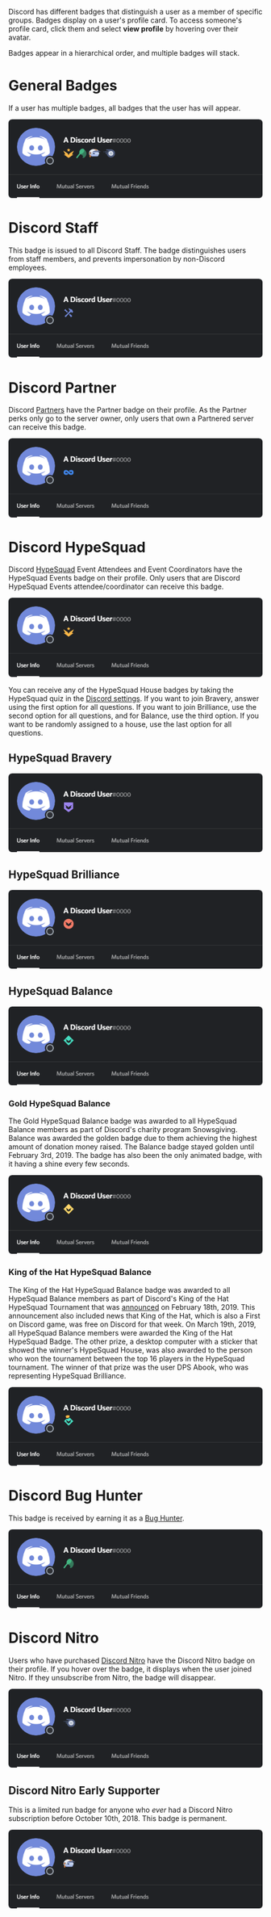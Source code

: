 <!-- TITLE: Badges -->
<!-- SUBTITLE: Information about Discord's Various User Badges -->

Discord has different badges that distinguish a user as a member of specific groups. Badges display on a user's profile card. To access someone's profile card, click them and select **view profile** by hovering over their avatar. 

Badges appear in a hierarchical order, and multiple badges will stack.

# General Badges
If a user has multiple badges, all badges that the user has will appear.

![Generalbadges](/uploads/badges/generalbadges.png "A General Overview of Badges")

# Discord Staff
This badge is issued to all Discord Staff. The badge distinguishes users from staff members, and prevents impersonation by non-Discord employees.

![Staffbadge](/uploads/badges/newstaffbadge.png "A Staff Member's Badge")

# Discord Partner
Discord [Partners](/partner) have the Partner badge on their profile. As the Partner perks only go to the server owner, only users that own a Partnered server can receive this badge.

![Newpartnerbadge](/uploads/badges/newpartnerbadge.png "A Discord Partner Badge")
# Discord HypeSquad
Discord [HypeSquad](/hypesquad) Event Attendees and Event Coordinators have the HypeSquad Events badge on their profile. Only users that are Discord HypeSquad Events attendee/coordinator can receive this badge. 

![HypeSquadbadge](/uploads/badges/newhypesquadbadge.png "A HypeSquad Event Member's Badge")

You can receive any of the HypeSquad House badges by taking the HypeSquad quiz in the [Discord settings](https://discordapp.com/settings/hypesquad-online). If you want to join Bravery, answer using the first option for all questions. If you want to join Brilliance, use the second option for all questions, and for Balance, use the third option. If you want to be randomly assigned to a house, use the last option for all questions.

## HypeSquad Bravery

![HypeSquadbravery](/uploads/badges/hypesquadbravery.png "HypeSquad Bravery Badge")

## HypeSquad Brilliance

![HypeSquadbrilliance](/uploads/badges/hypesquadbrilliance.png "HypeSquad Brilliance Badge")

## HypeSquad Balance

![HypeSquadbalance](/uploads/badges/hypesquadbalance.png "HypeSquad Balance Badge")

### Gold HypeSquad Balance

The Gold HypeSquad Balance badge was awarded to all HypeSquad Balance members as part of Discord's charity program Snowsgiving. Balance was awarded the golden badge due to them achieving the highest amount of donation money raised. The Balance badge stayed golden until February 3rd, 2019. The badge has also been the only animated badge, with it having a shine every few seconds.

![Gold Balance](/uploads/badges/gold-balance.png "Gold Balance")

### King of the Hat HypeSquad Balance

The King of the Hat HypeSquad Balance badge was awarded to all HypeSquad Balance members as part of Discord's King of the Hat HypeSquad Tournament that was [announced](https://medium.com/king-of-the-hat/hat-is-free-this-week-and-this-week-only-v-f9fa0987688b) on February 18th, 2019. This announcement also included news that King of the Hat, which is also a First on Discord game, was free on Discord for that week. On March 19th, 2019, all HypeSquad Balance members were awarded the King of the Hat HypeSquad Badge. The other prize, a desktop computer with a sticker that showed the winner's HypeSquad House, was also awarded to the person who won the tournament between the top 16 players in the HypeSquad tournament. The winner of that prize was the user DPS Abook, who was representing HypeSquad Brilliance.

![Crown Balance](/uploads/badges/crown-balance.png "Crown Balance")
# Discord Bug Hunter
This badge is received by earning it as a [Bug Hunter](/bug-hunters).

![Bughunterbadge](/uploads/badges/bughunterbadge.png "A Discord Bug Hunter Badge")
# Discord Nitro
Users who have purchased [Discord Nitro](/nitro) have the Discord Nitro badge on their profile. If you hover over the badge, it displays when the user joined Nitro. If they unsubscribe from Nitro, the badge will disappear. 

![Nitrobadge](/uploads/badges/newnitrobadge.png "A Nitro Discord User's Badge")

## Discord Nitro Early Supporter
This is a limited run badge for anyone who *ever* had a Discord Nitro subscription before October 10th, 2018. This badge is permanent.

![Nitroearlysupporterbadge](/uploads/badges/nitroearlysupporterbadge.png "Nitro Early Supporter Badge")